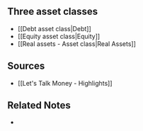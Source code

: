 ## Three asset classes
- [[Debt asset class|Debt]]
- [[Equity asset class|Equity]]
- [[Real assets - Asset class|Real Assets]]

## Sources
- [[Let's Talk Money - Highlights]]

## Related Notes
- 
